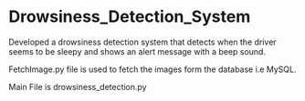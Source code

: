 # Drowsiness_Detection_System
 Developed a drowsiness detection system that detects when the driver seems to be sleepy and shows an alert message with a beep sound.

 FetchImage.py file is used to fetch the images form the database i.e MySQL.

 Main File is drowsiness_detection.py
